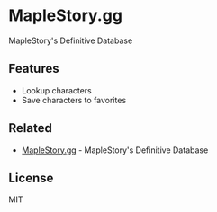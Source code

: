 # MapleStory.gg

MapleStory's Definitive Database

## Features

- Lookup characters
- Save characters to favorites

## Related

- [MapleStory.gg](https://maplestory.gg) - MapleStory's Definitive Database

## License

MIT
